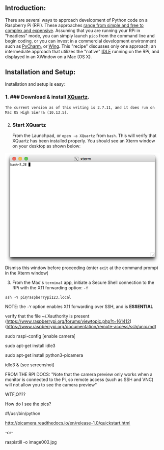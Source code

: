 ## Introduction: 
There are several ways to approach development of Python code on a Raspberry Pi (RPi). These approaches [range from simple and free to complex and expensive](https://wiki.python.org/moin/IntegratedDevelopmentEnvironments). Assuming that you are running your RPi in "headless" mode, you can simply launch `pico` from the command line and begin coding, or you can invest in a commercial development environment such as [PyCharm](https://www.jetbrains.com/pycharm/), or [Wing](https://wingware.com/). This "recipe" discusses only one approach; an intermediate approach that utilizes the "native" [IDLE](https://docs.python.org/3/library/idle.html) running on the RPi, and displayed in an XWindow on a Mac (OS X). 

## Installation and Setup:
Installation and setup is easy:

### 1. ### Download & install [XQuartz](https://www.xquartz.org/). 

    The current version as of this writing is 2.7.11, and it does run on Mac OS High Sierra (10.13.5). 

2. ### Start XQuartz 
    From the Launchpad, or `open -a XQuartz` from `bash`. This will verify that XQuartz has been installed properly. You should see an Xterm window on your desktop as shown below: 

![XQuartz Screenshot](pix/Quartz_xterm.png "XQuartz Xterm window on Mac OS")
    Dismiss this window before proceeding (enter `exit` at the command prompt in the Xterm window)
    
3. From the Mac's `terminal` app, initiate a Secure Shell connection to the RPi with the X11 forwarding option: `-Y`

```
ssh -Y pi@raspberrypi123.local 
```

NOTE: the `-Y` option enables X11 forwarding over SSH, and is **ESSENTIAL**

verify that the file ~/.Xauthority is present (https://www.raspberrypi.org/forums/viewtopic.php?t=161412) (https://www.raspberrypi.org/documentation/remote-access/ssh/unix.md)

sudo raspi-config [enable camera]

sudo apt-get install idle3 

sudo apt-get install python3-picamera

idle3 &  (see screenshot)

FROM THE RPI DOCS: "Note that the camera preview only works when a monitor is connected to the Pi, so remote access (such as SSH and VNC) will not allow you to see the camera preview"

WTF,O???

How do I see the pics?

#!/usr/bin/python

http://picamera.readthedocs.io/en/release-1.0/quickstart.html

-or-

raspistill -o image003.jpg

